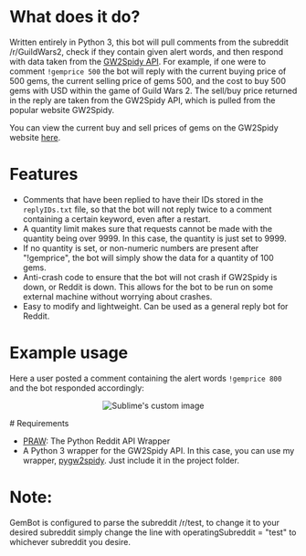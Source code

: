 # What does it do?
Written entirely in Python 3, this bot will pull comments from the subreddit /r/GuildWars2, check if they contain given alert words, and then respond with data taken from the [GW2Spidy API](https://github.com/rubensayshi/gw2spidy/wiki/API-v0.9). For example, if one were to comment ```!gemprice 500``` the bot will reply with the current buying price of 500 gems, the current selling price of gems 500, and the cost to buy 500 gems with USD within the game of Guild Wars 2. The sell/buy price returned in the reply are taken from the GW2Spidy API, which is pulled from the popular website GW2Spidy.

You can view the current buy and sell prices of gems on the GW2Spidy website [here](http://www.gw2spidy.com/gem).

# Features

- Comments that have been replied to have their IDs stored in the ```replyIDs.txt``` file, so that the bot will not reply twice to a comment containing a certain keyword, even after a restart.
- A quantity limit makes sure that requests cannot be made with the quantity being over 9999. In this case, the quantity is just set to 9999.
- If no quantity is set, or non-numeric numbers are present after "!gemprice", the bot will simply show the data for a quantity of 100 gems.
- Anti-crash code to ensure that the bot will not crash if GW2Spidy is down, or Reddit is down. This allows for the bot to be run on some external machine without worrying about crashes.
- Easy to modify and lightweight. Can be used as a general reply bot for Reddit.

# Example usage
Here a user posted a comment containing the alert words ``` !gemprice 800 ``` and the bot responded accordingly:
<p align="center">
  <img src="https://camo.githubusercontent.com/546964de09a8d4fee6e43cb2cdddf649b510cd46/687474703a2f2f692e696d6775722e636f6d2f39556b356d57712e706e67" alt="Sublime's custom image"/>
</p>
# Requirements

- [PRAW](https://praw.readthedocs.org/en/stable/): The Python Reddit API Wrapper
- A Python 3 wrapper for the GW2Spidy API. In this case, you can use my wrapper, [pygw2spidy](https://github.com/snowspirit/pygw2spidy). Just include it in the project folder.


# Note:
GemBot is configured to parse the subreddit /r/test, to change it to your desired subreddit simply change the line with operatingSubreddit = "test" to whichever subreddit you desire.
